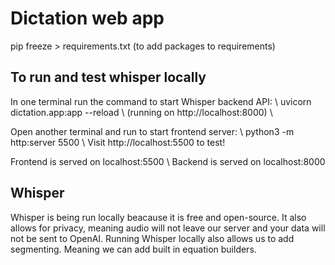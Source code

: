 # Dictation web app 

pip freeze > requirements.txt (to add packages to requirements)

## To run and test whisper locally
In one terminal run the command to start Whisper backend API: \\
uvicorn dictation.app:app --reload \\
(running on http://localhost:8000) \\

Open another terminal and run to start frontend server: \\
python3 -m http:server 5500 \\
Visit http://localhost:5500 to test!


Frontend is served on localhost:5500 \\
Backend is served on localhost:8000

## Whisper
Whisper is being run locally beacause it is free and open-source. It also allows for privacy, meaning audio will not leave our server and your data will not be sent to OpenAI. Running Whisper locally also allows us to add segmenting. Meaning we can add built in equation builders. 

